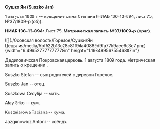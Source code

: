 **Сушко Ян (Suszko Jan)**

1 августа 1809 г -- крещение сына Степана (НИАБ 136-13-894, лист 75,
№37/1809-р (об)).

**НИАБ 136-13-894:** Лист 75. **Метрическая запись №37/1809-р (ориг).**

![](./Осовская волость/Горелое/Сушки/Ян Цецылия/media/5bf522b13c28c81f9da40889d9fa77b9aee6c3c7.png){width="6.496527777777778in"
height="1.1934995625546807in"}

Дедиловичская Покровская церковь. 1 августа 1809 года. Метрическая
запись о крещении .

Suszko Stefan -- сын родителей с деревни Горелое.

Suszko Jan -- отец.

Suszkowa Cecylija -- мать.

Ałay Siłko -- кум.

Kuszniarowa Taciana -- кума.

Jazgunowicz Antoni -- ксёндз.
